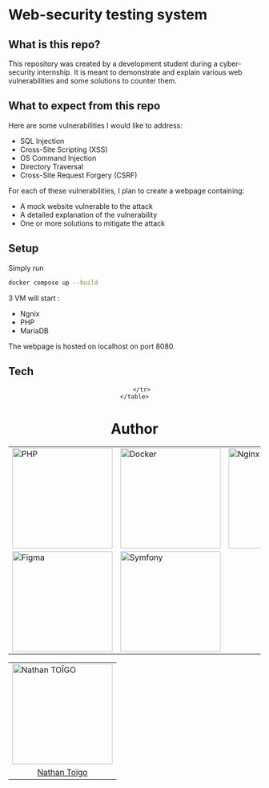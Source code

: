 # Web-security testing system

## What is this repo?

This repository was created by a development student during a cyber-security internship. It is meant to demonstrate and explain various web vulnerabilities and some solutions to counter them.

## What to expect from this repo

Here are some vulnerabilities I would like to address:
- SQL Injection  
- Cross-Site Scripting (XSS)  
- OS Command Injection  
- Directory Traversal  
- Cross-Site Request Forgery (CSRF)

For each of these vulnerabilities, I plan to create a webpage containing:
- A mock website vulnerable to the attack  
- A detailed explanation of the vulnerability  
- One or more solutions to mitigate the attack

## Setup

Simply run 
```bash 
docker compose up --build
```

3 VM will start : 
- Ngnix
- PHP
- MariaDB

The webpage is hosted on localhost on port 8080.

## Tech

<div align="center">
	<table>
		<tr>
			<td><img width="200" src="https://raw.githubusercontent.com/marwin1991/profile-technology-icons/refs/heads/main/icons/php.png" alt="PHP" title="PHP"/></td>
			<td><img width="200" src="https://raw.githubusercontent.com/marwin1991/profile-technology-icons/refs/heads/main/icons/docker.png" alt="Docker" title="Docker"/></td>
			<td><img width="200" src="https://raw.githubusercontent.com/marwin1991/profile-technology-icons/refs/heads/main/icons/nginx.png" alt="Nginx" title="Nginx"/></td>
			<td><img width="200" src="https://raw.githubusercontent.com/marwin1991/profile-technology-icons/refs/heads/main/icons/mariadb.png" alt="MadiaDB" title="MadiaDB"/></td>
		</tr>
		<tr>
			<td><img width="200" src="https://raw.githubusercontent.com/marwin1991/profile-technology-icons/refs/heads/main/icons/figma.png" alt="Figma" title="Figma"/></td>
			<td><img width="200" src="https://symfony.com/logos/symfony_black_03.png" alt="Symfony" title="Symfony"/></td>

		</tr>
	</table>
</div>

# Author

<div align="center">
	<table>
		<tr>
			<td><img width="200" src="https://avatars.githubusercontent.com/u/97233327" alt="Nathan TOÏGO" title="Nathan TOÏGO"/></td>
		</tr>
        <tr>
			<td style="text-align:center;"><a href="https://github.com/Nathan-Toigo">Nathan Toïgo</a>
		</tr>
	</table>
</div>
